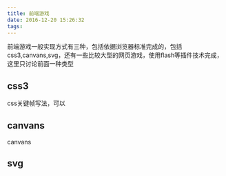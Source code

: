 ```yaml
---
title: 前端游戏
date: 2016-12-20 15:26:32
tags:
---
```

前端游戏一般实现方式有三种，包括依据浏览器标准完成的，包括css3,canvans,svg，还有一些比较大型的网页游戏，使用flash等插件技术完成，这里只讨论前面一种类型
## css3
css关键帧写法，可以


## canvans
canvans


## svg

